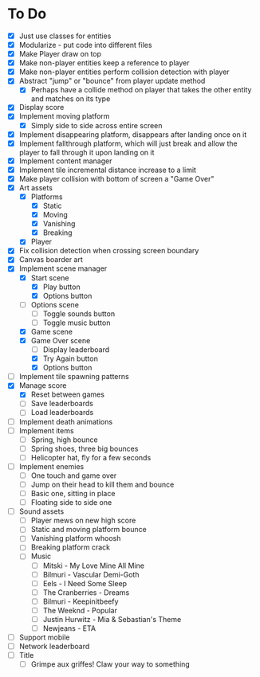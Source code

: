 # To Do

- [x] Just use classes for entities
- [x] Modularize - put code into different files
- [x] Make Player draw on top
- [x] Make non-player entities keep a reference to player
- [x] Make non-player entities perform collision detection with player
- [x] Abstract "jump" or "bounce" from player update method
	- [x] Perhaps have a collide method on player that takes the other entity and matches on its type
- [x] Display score
- [x] Implement moving platform
	- [x] Simply side to side across entire screen
- [x] Implement disappearing platform, disappears after landing once on it
- [x] Implement fallthrough platform, which will just break and allow the player to fall through it upon landing on it
- [x] Implement content manager
- [x] Implement tile incremental distance increase to a limit
- [x] Make player collision with bottom of screen a "Game Over"
- [x] Art assets
	- [x] Platforms
		- [x] Static
		- [x] Moving
		- [x] Vanishing
		- [x] Breaking
	- [x] Player
- [x] Fix collision detection when crossing screen boundary
- [x] Canvas boarder art
- [x] Implement scene manager
	- [x] Start scene
		- [x] Play button
		- [x] Options button
	- [ ] Options scene
		- [ ] Toggle sounds button
		- [ ] Toggle music button
	- [x] Game scene
	- [x] Game Over scene
		- [ ] Display leaderboard
		- [x] Try Again button
		- [x] Options button
- [ ] Implement tile spawning patterns
- [x] Manage score
	- [x] Reset between games
	- [ ] Save leaderboards
	- [ ] Load leaderboards
- [ ] Implement death animations
- [ ] Implement items
	- [ ] Spring, high bounce
	- [ ] Spring shoes, three big bounces
	- [ ] Helicopter hat, fly for a few seconds
- [ ] Implement enemies
	- [ ] One touch and game over
	- [ ] Jump on their head to kill them and bounce
	- [ ] Basic one, sitting in place
	- [ ] Floating side to side one
- [ ] Sound assets
	- [ ] Player mews on new high score
	- [ ] Static and moving platform bounce
	- [ ] Vanishing platform whoosh
	- [ ] Breaking platform crack
	- [ ] Music
		- [ ] Mitski - My Love Mine All Mine
		- [ ] Bilmuri - Vascular Demi-Goth
		- [ ] Eels - I Need Some Sleep
		- [ ] The Cranberries - Dreams
		- [ ] Bilmuri - Keepinitbeefy
		- [ ] The Weeknd - Popular
		- [ ] Justin Hurwitz - Mia & Sebastian's Theme
		- [ ] Newjeans - ETA
- [ ] Support mobile
- [ ] Network leaderboard
- [ ] Title
	- [ ] Grimpe aux griffes! Claw your way to something

